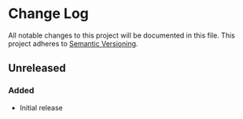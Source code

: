 # Change Log
All notable changes to this project will be documented in this file.
This project adheres to [Semantic Versioning](http://semver.org/).

## Unreleased
### Added
- Initial release
